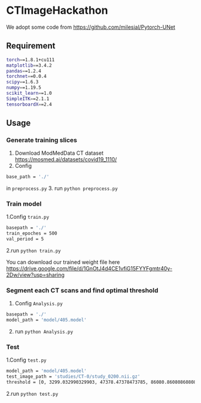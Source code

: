 # CTImageHackathon

We adopt some code from https://github.com/milesial/Pytorch-UNet

## Requirement

```bash
torch==1.8.1+cu111
matplotlib==3.4.2
pandas==1.2.4
torchnet==0.0.4
scipy==1.6.3
numpy==1.19.5
scikit_learn==1.0
SimpleITK==2.1.1
tensorboardX==2.4
```

## Usage

### Generate training slices
1. Download ModMedData CT dataset  https://mosmed.ai/datasets/covid19_1110/
2. Config
```bash
base_path = './'
```
in ```preprocess.py```
3. run ```python preprocess.py```


### Train model

1.Config ```train.py```
```bash
basepath = './'
train_epoches = 500
val_period = 5
```
2.run ```python train.py```

You can download our trained weight file here https://drive.google.com/file/d/1GnOtJ4d4CE1vfiG15FYYFgmtr40y-2Dw/view?usp=sharing

### Segment each CT scans and find optimal threshold
1. Config ```Analysis.py```
```bash
basepath = './'
model_path = 'model/405.model'
```
2. run ```python Analysis.py```


### Test

1.Config ```test.py```
```bash
model_path = 'model/405.model'
test_image_path = 'studies/CT-0/study_0200.nii.gz'
threshold = [0, 3299.032990329903, 47378.47378473785, 86080.86080860808, 214349]
```
2.run ```python test.py```
